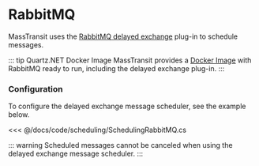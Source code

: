 # RabbitMQ

MassTransit uses the [RabbitMQ delayed exchange][1] plug-in to schedule messages.

::: tip Quartz.NET Docker Image
MassTransit provides a [Docker Image](https://hub.docker.com/r/masstransit/rabbitmq) with RabbitMQ ready to run, including the delayed exchange plug-in. 
:::

### Configuration

To configure the delayed exchange message scheduler, see the example below.

<<< @/docs/code/scheduling/SchedulingRabbitMQ.cs

::: warning
Scheduled messages cannot be canceled when using the delayed exchange message scheduler.
:::

[1]: https://github.com/rabbitmq/rabbitmq-delayed-message-exchange/
